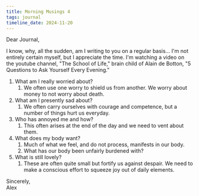 ```yaml
---
title: Morning Musings 4
tags: journal
timeline_date: 2024-11-20
---
```


Dear Journal,

I know, why, all the sudden, am I writing to you on a regular basis...
I'm not entirely certain myself, but I appreciate the time. I'm watching a video on the youtube channel, "The School of Life,"
brain child of Alain de Botton, "5 Questions to Ask Yourself Every Evening."

1. What am I really worried about?
    1. We often use one worry to shield us from another. We worry about money to not worry about death.
2. What am I presently sad about?
    1. We often carry ourselves with courage and competence, but a number of things hurt us everyday.
3. Who has annoyed me and how?
    1. This often arises at the end of the day and we need to vent about them.
4. What does my body want?
    1. Much of what we feel, and do not process, manifests in our body.
    1. What has our body been unfairly burdened with?
5. What is still lovely?
    1. These are often quite small but fortify us against despair. We need to make a conscious effort to squeeze joy out of daily elements.

Sincerely,\
Alex
